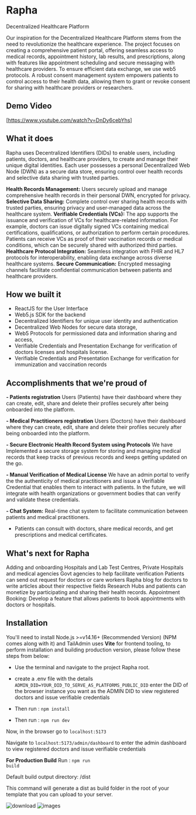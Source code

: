 # Rapha
Decentralized Healthcare Platform 

Our inspiration for the Decentralized Healthcare Platform stems from the need to revolutionize the healthcare experience. The project focuses on creating a comprehensive patient portal, offering seamless access to medical records, appointment history, lab results, and prescriptions, along with features like appointment scheduling and secure messaging with healthcare providers. To ensure efficient data exchange, we use web5 protocols. A robust consent management system empowers patients to control access to their health data, allowing them to grant or revoke consent for sharing with healthcare providers or researchers.

## Demo Video
[https://www.youtube.com/watch?v=DnDy6cebYhs]

## What it does
Rapha uses Decentralized Identifiers (DIDs) to enable users, including patients, doctors, and healthcare providers, to create and manage their unique digital identities. Each user possesses a personal Decentralized Web Node (DWN) as a secure data store, ensuring control over health records and selective data sharing with trusted parties. 

**Health Records Management:** Users securely upload and manage comprehensive health records in their personal DWN, encrypted for privacy.
**Selective Data Sharing:** Complete control over sharing health records with trusted parties, ensuring privacy and user-managed data across the healthcare system.
**Verifiable Credentials (VCs):** The app supports the issuance and verification of VCs for healthcare-related information. For example, doctors can issue digitally signed VCs containing medical certifications, qualifications, or authorization to perform certain procedures. Patients can receive VCs as proof of their vaccination records or medical conditions, which can be securely shared with authorized third parties.
**Healthcare Protocol Integration:** Seamless integration with FHIR and HL7 protocols for interoperability, enabling data exchange across diverse healthcare systems.
**Secure Communication:** Encrypted messaging channels facilitate confidential communication between patients and healthcare providers.

## How we built it
- ReactJS for the User Interface
- Web5.js SDK for the backend 
- Decentralized Identifiers for unique user identity and authentication
- Decentralized Web Nodes for secure data storage, 
- Web5 Protocols for permissioned data and information sharing and access, 
- Verifiable Credentials and Presentation Exchange for verification of doctors licenses and hospitals license.
- Verifiable Credentials and Presentation Exchange for verification for immunization and vaccination records

## Accomplishments that we're proud of
**- Patients registration**
Users (Patients) have their dashboard where they can create, edit, share and delete their profiles securely after being onboarded into the platform.

**- Medical Practitioners registration**
Users (Doctors) have their dashboard where they can create, edit, share and delete their profiles securely after being onboarded into the platform.

**- Secure Electronic Health Record System using Protocols**
We have Implemented a secure storage system for storing and managing medical records that keep tracks of previous records and keeps getting updated on the go.

**- Manual Verification of Medical License**
We have an admin portal to verify the the authenticity of medical practitioners and issue a Verifiable Credential that enables them to interact with patients. In the future, we will integrate with health organizations or government bodies that can verify and validate these credentials.

**- Chat System:**
Real-time chat system to facilitate communication between patients and medical practitioners.

- Patients can consult with doctors, share medical records, and get prescriptions and medical certificates.

## What's next for Rapha
Adding and onboarding Hospitals and Lab Test Centres, Private Hospitals and medical agencies
Govt agencies to help facilitate verification
Patients can send out request for doctors or care workers
Rapha blog for doctors to write articles about their respective fields
Research Hubs and patients can monetize by participating and sharing their health records.
Appointment Booking:
Develop a feature that allows patients to book appointments with doctors or hospitals.

## Installation

You'll need to install Node.js >=v14.16+ (Recommended Version) (NPM comes along with it) and TailAdmin uses **Vite** for frontend tooling, to perform installation and building production version, please follow these steps from below:

- Use the terminal and navigate to the project Rapha root.

- create a .env file with the details <code>ADMIN_DID=YOUR_DID_TO_SERVE_AS_PLATFORMS_PUBLIC_DID</code>
  enter the DID of the browser instance you want as the ADMIN DID to view registered doctors and issue verifiable credentials

- Then run : <code>npm install</code>

- Then run : <code>npm run dev</code>

Now, in the browser go to <code>localhost:5173</code>

Navigate to <code>localhost:5173/admin/dashboard</code> to enter the admin dashboard to view registered doctors and issue verifiable credentials


**For Production Build**
Run : <code>npm run build</code>

Default build output directory: /dist

This command will generate a dist as build folder in the root of your template that you can upload to your server.

![download](https://github.com/Mcnoble1/Rapha/assets/40045755/db26d9a9-0622-4cd6-9bde-4552a1da96c0)
![images](https://github.com/Mcnoble1/Rapha/assets/40045755/ef8b1d47-11d3-4ad2-a315-40dae0d6b3fb)
